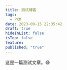 ```yaml
---
title: 测试博客
tags:
  - PKM
date: 2023-09-15 22:35:42
draft: true
hideInList: false
isTop: false
feature: 
published: "true"
---
```

这是一篇测试文章。😄